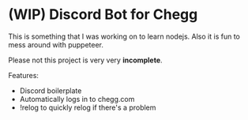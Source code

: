 # (WIP) Discord Bot for Chegg

This is something that I was working on to learn nodejs. Also it is fun to mess around with puppeteer.

Please not this project is very very **incomplete**.

Features:
- Discord boilerplate
- Automatically logs in to chegg.com
- !relog to quickly relog if there's a problem
